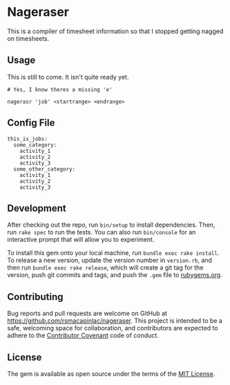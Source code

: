 # Nageraser

  This is a compiler of timesheet information so that I stopped getting nagged on timesheets.

## Usage

  This is still to come. It isn't quite ready yet.

```
# Yes, I know theres a missing 'e'

nagerasr 'job' <startrange> <endrange>
```

## Config File

```
this_is_jobs:
  some_category:
    activity_1
    activity_2
    activity_3
  some_other_category:
    activity_1
    activity_2
    activity_3
```

## Development

After checking out the repo, run `bin/setup` to install dependencies. Then, run `rake spec` to run the tests. You can also run `bin/console` for an interactive prompt that will allow you to experiment.

To install this gem onto your local machine, run `bundle exec rake install`. To release a new version, update the version number in `version.rb`, and then run `bundle exec rake release`, which will create a git tag for the version, push git commits and tags, and push the `.gem` file to [rubygems.org](https://rubygems.org).

## Contributing

Bug reports and pull requests are welcome on GitHub at https://github.com/rsmacapinlac/nageraser. This project is intended to be a safe, welcoming space for collaboration, and contributors are expected to adhere to the [Contributor Covenant](http://contributor-covenant.org) code of conduct.


## License

The gem is available as open source under the terms of the [MIT License](http://opensource.org/licenses/MIT).

